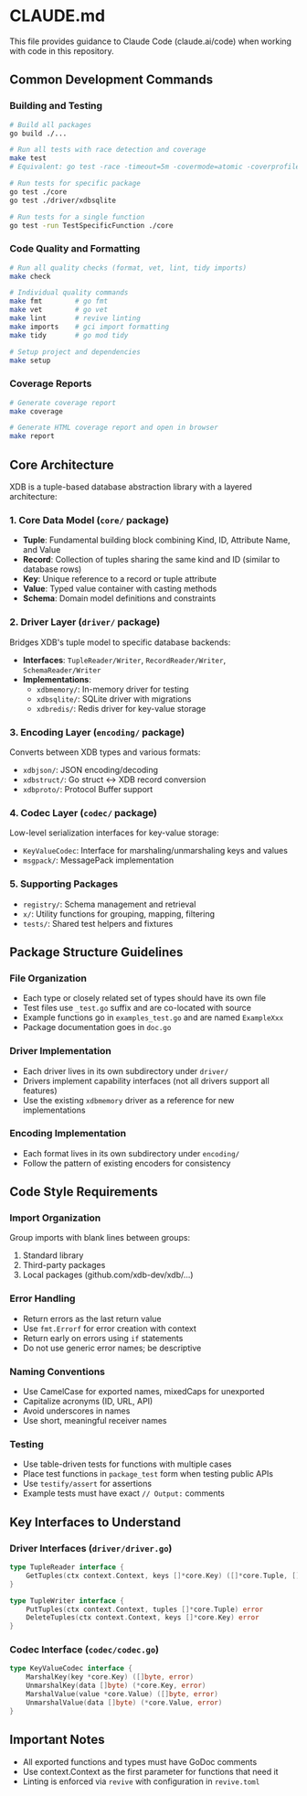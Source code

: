 # CLAUDE.md

This file provides guidance to Claude Code (claude.ai/code) when working with code in this repository.

## Common Development Commands

### Building and Testing

```bash
# Build all packages
go build ./...

# Run all tests with race detection and coverage
make test
# Equivalent: go test -race -timeout=5m -covermode=atomic -coverprofile=coverage.out ./...

# Run tests for specific package
go test ./core
go test ./driver/xdbsqlite

# Run tests for a single function
go test -run TestSpecificFunction ./core
```

### Code Quality and Formatting

```bash
# Run all quality checks (format, vet, lint, tidy imports)
make check

# Individual quality commands
make fmt        # go fmt
make vet        # go vet
make lint       # revive linting
make imports    # gci import formatting
make tidy       # go mod tidy

# Setup project and dependencies
make setup
```

### Coverage Reports

```bash
# Generate coverage report
make coverage

# Generate HTML coverage report and open in browser
make report
```

## Core Architecture

XDB is a tuple-based database abstraction library with a layered architecture:

### 1. Core Data Model (`core/` package)

- **Tuple**: Fundamental building block combining Kind, ID, Attribute Name, and Value
- **Record**: Collection of tuples sharing the same kind and ID (similar to database rows)
- **Key**: Unique reference to a record or tuple attribute
- **Value**: Typed value container with casting methods
- **Schema**: Domain model definitions and constraints

### 2. Driver Layer (`driver/` package)

Bridges XDB's tuple model to specific database backends:

- **Interfaces**: `TupleReader/Writer`, `RecordReader/Writer`, `SchemaReader/Writer`
- **Implementations**:
  - `xdbmemory/`: In-memory driver for testing
  - `xdbsqlite/`: SQLite driver with migrations
  - `xdbredis/`: Redis driver for key-value storage

### 3. Encoding Layer (`encoding/` package)

Converts between XDB types and various formats:

- `xdbjson/`: JSON encoding/decoding
- `xdbstruct/`: Go struct ↔ XDB record conversion
- `xdbproto/`: Protocol Buffer support

### 4. Codec Layer (`codec/` package)

Low-level serialization interfaces for key-value storage:

- `KeyValueCodec`: Interface for marshaling/unmarshaling keys and values
- `msgpack/`: MessagePack implementation

### 5. Supporting Packages

- `registry/`: Schema management and retrieval
- `x/`: Utility functions for grouping, mapping, filtering
- `tests/`: Shared test helpers and fixtures

## Package Structure Guidelines

### File Organization

- Each type or closely related set of types should have its own file
- Test files use `_test.go` suffix and are co-located with source
- Example functions go in `examples_test.go` and are named `ExampleXxx`
- Package documentation goes in `doc.go`

### Driver Implementation

- Each driver lives in its own subdirectory under `driver/`
- Drivers implement capability interfaces (not all drivers support all features)
- Use the existing `xdbmemory` driver as a reference for new implementations

### Encoding Implementation

- Each format lives in its own subdirectory under `encoding/`
- Follow the pattern of existing encoders for consistency

## Code Style Requirements

### Import Organization

Group imports with blank lines between groups:

1. Standard library
2. Third-party packages
3. Local packages (github.com/xdb-dev/xdb/...)

### Error Handling

- Return errors as the last return value
- Use `fmt.Errorf` for error creation with context
- Return early on errors using `if` statements
- Do not use generic error names; be descriptive

### Naming Conventions

- Use CamelCase for exported names, mixedCaps for unexported
- Capitalize acronyms (ID, URL, API)
- Avoid underscores in names
- Use short, meaningful receiver names

### Testing

- Use table-driven tests for functions with multiple cases
- Place test functions in `package_test` form when testing public APIs
- Use `testify/assert` for assertions
- Example tests must have exact `// Output:` comments

## Key Interfaces to Understand

### Driver Interfaces (`driver/driver.go`)

```go
type TupleReader interface {
    GetTuples(ctx context.Context, keys []*core.Key) ([]*core.Tuple, []*core.Key, error)
}

type TupleWriter interface {
    PutTuples(ctx context.Context, tuples []*core.Tuple) error
    DeleteTuples(ctx context.Context, keys []*core.Key) error
}
```

### Codec Interface (`codec/codec.go`)

```go
type KeyValueCodec interface {
    MarshalKey(key *core.Key) ([]byte, error)
    UnmarshalKey(data []byte) (*core.Key, error)
    MarshalValue(value *core.Value) ([]byte, error)
    UnmarshalValue(data []byte) (*core.Value, error)
}
```

## Important Notes

- All exported functions and types must have GoDoc comments
- Use context.Context as the first parameter for functions that need it
- Linting is enforced via `revive` with configuration in `revive.toml`
